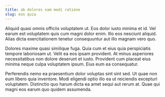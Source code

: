 ```yaml
---
title: ab dolores nam modi ratione
slug: eos quia
---
```


Aliquid quasi omnis officiis voluptatem ut. Eos dolor iusto minima et id. Vel earum est voluptatem quis cum magni dolor enim. Illo eos nesciunt aliquid. Alias dicta exercitationem tenetur consequuntur aut illo magnam vero quo.

Dolores maxime quasi similique fuga. Quia cum et eius quia perspiciatis tempore laboriosam ut. Velit ea eos ipsam provident. At minus asperiores necessitatibus non dolore deserunt et iusto. Provident cum placeat eius minima neque culpa voluptatem ipsum. Eius eum ea consequatur.

Perferendis nemo ea praesentium dolor voluptas sint sint sed. Ut quae non eum libero quia inventore. Modi eligendi optio illo ea ut reiciendis excepturi voluptatem. Distinctio quo harum dicta ea amet sequi aut rerum at. Quae qui magni eos earum quo quidem assumenda.

